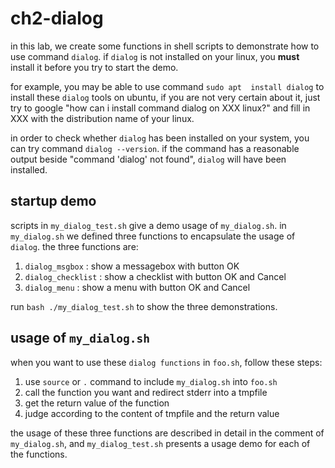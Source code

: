 # ch2-dialog

in this lab, we create some functions in shell scripts to
demonstrate how to use command `dialog`. if	`dialog` is not
installed on your linux, you **must** install it before you
try to start the demo.

for example, you may be able to use command `sudo apt 
install dialog` to install these `dialog` tools on ubuntu, 
if you are not very certain about it, just try to google 
"how can i install command dialog on XXX linux?" and fill in 
XXX with the distribution name of your linux.

in order to check whether `dialog` has been installed on your
system, you can try command `dialog --version`. if the
command has a reasonable output beside "command 'dialog' not
found", `dialog` will have been installed.

## startup demo

scripts in `my_dialog_test.sh` give a demo usage of 
`my_dialog.sh`. in `my_dialog.sh` we defined three functions
to encapsulate the usage of `dialog`. the three functions
are:

1. `dialog_msgbox`    : show a messagebox with button OK 
2. `dialog_checklist` : show a checklist with button OK and Cancel
3. `dialog_menu`      : show a menu with button OK and Cancel

run `bash ./my_dialog_test.sh` to show the three demonstrations.

## usage of `my_dialog.sh`

when you want to use these `dialog functions` in `foo.sh`,
follow these steps:

1. use `source` or `.` command to include `my_dialog.sh`
into `foo.sh`
2. call the function you want and redirect stderr into a tmpfile
3. get the return value of the function
4. judge according to the content of tmpfile and the return value

the usage of these three functions are described in detail in 
the comment of `my_dialog.sh`, and `my_dialog_test.sh` presents 
a usage demo for each of the functions.

